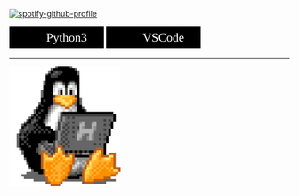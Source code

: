 [![spotify-github-profile](https://spotify-github-profile.vercel.app/api/view?uid=yvtlyqtdxy91trm6n4mk82j7l&cover_image=true&theme=novatorem&show_offline=false&background_color=121212&bar_color=53b14f&bar_color_cover=false)](https://open.spotify.com/user/yvtlyqtdxy91trm6n4mk82j7l)

![](static/python3.svg) ![](static/vscode.svg)

-----


<img src="static/tux-linux-penguin.gif"
  alt="neutral" width="200">
